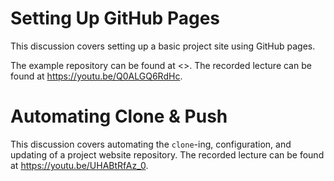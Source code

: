 # Setting Up GitHub Pages

This discussion covers setting up a basic project site using GitHub pages.

The example repository can be found at <>. The recorded lecture can be found at
<https://youtu.be/Q0ALGQ6RdHc>.


# Automating Clone & Push

This discussion covers automating the `clone`-ing, configuration, and updating
of a project website repository. The recorded lecture can be found at
<https://youtu.be/UHABtRfAz_0>.


